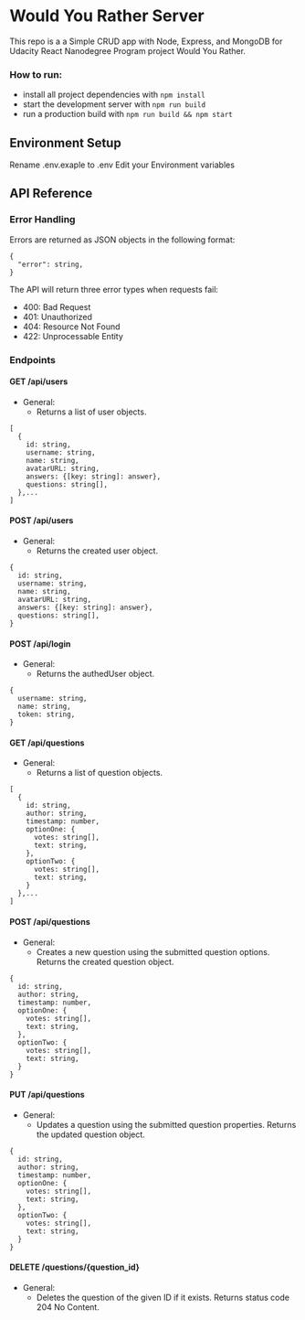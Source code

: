 # Would You Rather Server
This repo is a a Simple CRUD app with Node, Express, and MongoDB for Udacity React Nanodegree Program project Would You Rather.

### How to run:
* install all project dependencies with `npm install`
* start the development server with `npm run build`
* run a production build with `npm run build && npm start`

## Environment Setup
Rename .env.exaple to .env
Edit your Environment variables

## API Reference

### Error Handling
Errors are returned as JSON objects in the following format:
```
{
  "error": string,
}
```
The API will return three error types when requests fail:
- 400: Bad Request
- 401: Unauthorized 
- 404: Resource Not Found
- 422: Unprocessable Entity

### Endpoints 

#### GET /api/users
- General:
    - Returns a list of user objects. 

``` 
[
  {
    id: string,
    username: string,
    name: string,
    avatarURL: string,
    answers: {[key: string]: answer},
    questions: string[],
  },...
]
```

#### POST /api/users
- General:
    - Returns the created user object. 

``` 
{
  id: string,
  username: string,
  name: string,
  avatarURL: string,
  answers: {[key: string]: answer},
  questions: string[],
}
```

#### POST /api/login
- General:
    - Returns the authedUser object. 

``` 
{
  username: string,
  name: string,
  token: string,
}
```

#### GET /api/questions
- General:
    - Returns a list of question objects. 

``` 
[
  {
    id: string,
    author: string,
    timestamp: number,
    optionOne: {
      votes: string[],
      text: string,
    },
    optionTwo: {
      votes: string[],
      text: string,
    }
  },...
]
```

#### POST /api/questions
- General:
    - Creates a new question using the submitted question options. Returns the created question object. 

```
{
  id: string,
  author: string,
  timestamp: number,
  optionOne: {
    votes: string[],
    text: string,
  },
  optionTwo: {
    votes: string[],
    text: string,
  }
}
```

#### PUT /api/questions
- General:
    - Updates a question using the submitted question properties. Returns the updated question object. 

```
{
  id: string,
  author: string,
  timestamp: number,
  optionOne: {
    votes: string[],
    text: string,
  },
  optionTwo: {
    votes: string[],
    text: string,
  }
}
```


#### DELETE /questions/{question_id}
- General:
    - Deletes the question of the given ID if it exists. Returns status code 204 No Content. 

